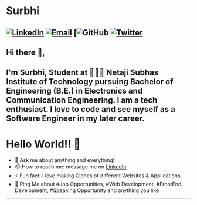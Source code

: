 # Surbhi

[![LinkedIn](https://img.shields.io/badge/-surbhii25-blue?style=flat&logo=Linkedin&logoColor=white&link=https://linkedin.com/in/surbhii25/)](https://www.linkedin.com/in/surbhii25/)
[![Email](https://img.shields.io/badge/-surbhi.ec18@nsut.ac.in-c14438?style=flat&logo=Gmail&logoColor=white&link=mailto:surbhi.ec18@nsut.ac.in)](mailto:surbhi.ec18@nsut.ac.in)
[![GitHub](https://img.shields.io/badge/GitHub-100000?style=for-the-badge&logo=github&logoColor=white&link=https://github.com/surbhii25)
[![Twitter](https://img.shields.io/badge/-@surbhii25-1ca0f1?style=flat&labelColor=1ca0f1&logo=twitter&logoColor=white&link=https://twitter.com/surbhii25)](https://twitter.com/surbhii25)
---

## Hi there 👋,           
I'm Surbhi, Student at 👩🏻‍💻 Netaji Subhas Institute of Technology pursuing Bachelor of Engineering (B.E.) in Electronics and Communication Engineering.  I am a tech enthusiast. I love to code and see myself as a Software Engineer in my later career. 
---




# Hello World!! 🤔
- 💬 Ask me about anything and everything! 
- 📫 How to reach me: message me on [LinkedIn](https://www.linkedin.com/in/surbhii25/)
- ⚡ Fun fact: I love making Clones of different Websites & Applications. 
- 💬 Ping Me about #Job Opportunities, #Web Development, #FrontEnd Development, #Speaking Opportunity and anything you like
---


<!---
surbhii25/surbhii25 is a ✨ special ✨ repository because its `README.md` (this file) appears on your GitHub profile.
You can click the Preview link to take a look at your changes.
--->

